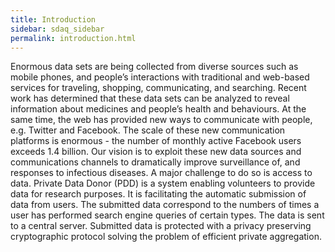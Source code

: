 ```yaml
---
title: Introduction
sidebar: sdaq_sidebar
permalink: introduction.html
---
```


Enormous data sets are being collected from diverse sources such as mobile phones, and people’s interactions with traditional and web-based services for traveling, shopping, communicating, and searching.
Recent work has determined that these data sets can be analyzed to reveal information about medicines and people’s health and behaviours.
At the same time, the web has provided new ways to communicate with people, e.g. Twitter and Facebook. The scale of these new communication platforms is enormous - the number of monthly active Facebook users exceeds 1.4 billion.
Our vision is to exploit these new data sources and communications channels to dramatically improve surveillance of, and responses to infectious diseases.
A major challenge to do so is access to data.
Private Data Donor (PDD) is a system enabling volunteers to provide data for research purposes.
It is facilitating the automatic submission of data from users.
The submitted data correspond to the numbers of times a user has performed search engine queries of certain types. The data is sent to a central server.
Submitted data is protected with a privacy preserving cryptographic protocol solving the problem of efficient private aggregation.

